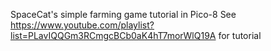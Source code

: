 SpaceCat's simple farming game tutorial in Pico-8
See https://www.youtube.com/playlist?list=PLavIQQGm3RCmgcBCb0aK4hT7morWlQ19A for tutorial
